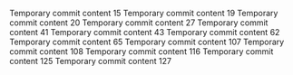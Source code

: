 Temporary commit content 15
Temporary commit content 19
Temporary commit content 20
Temporary commit content 27
Temporary commit content 41
Temporary commit content 43
Temporary commit content 62
Temporary commit content 65
Temporary commit content 107
Temporary commit content 108
Temporary commit content 116
Temporary commit content 125
Temporary commit content 127
